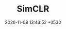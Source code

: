 ---
layout: deep-learning
title: SimCLR 
description: An Answer To Unlabelled Data
date:   2020-11-08 13:43:52 +0530
---